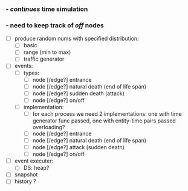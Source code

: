 ### - *continues* time simulation  
### - need to keep track of *off* nodes

- [ ] produce random nums with specified distribution:  
  - [ ] basic
  - [ ] range (min to max)
  - [ ] traffic generator

- [ ] events:
  - [ ] types:
    - [ ] node [/edge?] entrance
    - [ ] node [/edge?] natural death (end of life span)
    - [ ] node [/edge?] sudden death (attack)
    - [ ] node [/edge?] on/off
  - [ ] implementation:
    - [ ] for each process we need 2 implementations: 
          one with time generator func passed, one with entity-time pairs passed
          overloading?
    - [ ] node [/edge?] entrance
    - [ ] node [/edge?] natural death (end of life span)
    - [ ] node [/edge?] attack (sudden death)
    - [ ] node [/edge?] on/off

- [ ] event executer:
  - [ ] DS: heap?

- [ ] snapshot
- [ ] history ?
